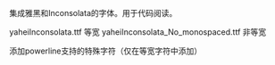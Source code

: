 集成雅黑和Inconsolata的字体。用于代码阅读。

yaheiInconsolata.ttf                等宽
yaheiInconsolata_No_monospaced.ttf  非等宽

添加powerline支持的特殊字符（仅在等宽字符中添加）
